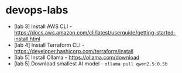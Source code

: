 # devops-labs

- [lab 3] Install AWS CLI - https://docs.aws.amazon.com/cli/latest/userguide/getting-started-install.html
- [lab 4] Install Terraform CLI - https://developer.hashicorp.com/terraform/install
- [lab 5] Install Ollama - https://ollama.com/download
- [lab 5] Download smallest AI model - `ollama pull qwen2.5:0.5b`
